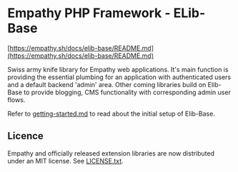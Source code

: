  


Empathy PHP Framework - ELib-Base
===

[https://empathy.sh/docs/elib-base/README.md](https://empathy.sh/docs/elib-base/README.md)

Swiss army knife library for Empathy web applications. It's main function is providing 
the essential plumbing for an application with authenticated users and a default backend 'admin'
area.  Other coming libraries build on Elib-Base to provide blogging, CMS functionality with corresponding
admin user flows.

Refer to [getting-started.md](./docs/getting-started.md) to read about the initial setup of Elib-Base.

Licence
---
Empathy and officially released extension libraries are now distributed under an
MIT license.  See [LICENSE.txt](./LICENSE.txt).
